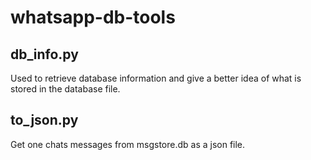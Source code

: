 # whatsapp-db-tools

## db_info.py

Used to retrieve database information and give a better idea of what
is stored in the database file.

## to_json.py

Get one chats messages from msgstore.db as a json file.
